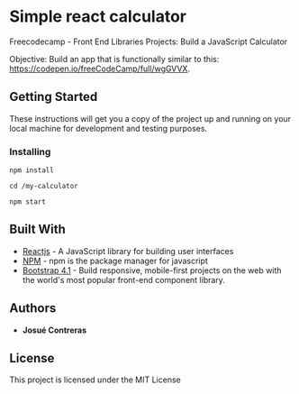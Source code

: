 # Simple react calculator

Freecodecamp - Front End Libraries Projects: Build a JavaScript Calculator

Objective: Build an app that is functionally similar to this: https://codepen.io/freeCodeCamp/full/wgGVVX.

## Getting Started

These instructions will get you a copy of the project up and running on your local machine for development and testing purposes.

### Installing

```
npm install
```

```
cd /my-calculator
```

```
npm start
```

## Built With

- [Reactjs](https://reactjs.org/) - A JavaScript library for building user interfaces
- [NPM](https://www.npmjs.com/) - npm is the package manager for javascript
- [Bootstrap 4.1](https://getbootstrap.com/docs/4.1/) - Build responsive, mobile-first projects on the web with the world's most popular front-end component library.

## Authors

- **Josué Contreras**

## License

This project is licensed under the MIT License
